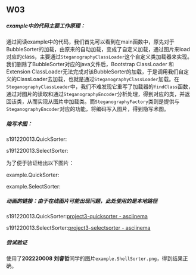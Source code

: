 ## W03

##### example中的代码主要工作原理：

通过阅读example中的代码，我们首先可以看到在main函数中，原先对于BubbleSorter的加载，由原来的自动加载，变成了自定义加载，通过图片来load对应的class，主要通过`SteganographyClassLoader`这个自定义类加载器来实现。我们删除了BubbleSorter对应的java文件后，Bootstrap ClassLoader 和Extension ClassLoader无法完成对该BubbleSorter的加载，于是调用我们自定义的ClassLoader去加载，也就是通过`SteganographyClassLoader`加载。在`SteganographyClassLoader`中，我们不难发现它重写了加载器的`findClass`函数，通过对图片的读取和通过`SteganographyEncoder`分析处理，得到对应的类，并返回该类，从而实现从图片中加载类。而`SteganographyFactory`类则是提供与`SteganographyEncoder`对应的功能，将编码写入图片，得到隐写术图。

##### 隐写术图：

s191220013.QuickSorter:

s191220013.SelectSorter:

为了便于验证给出以下图片：

example.QuickSorter:

example.SelectSorter:

##### 动画的链接：由于在线图片可能出现问题，此处使用的是本地路径

s191220013.QuickSorter:[project3-quicksorter - asciinema](https://asciinema.org/a/mW6AVJAwdmNKemGUGIkNXMqz9)

s191220013.SelectSorter:[project3-selectsorter - asciinema](https://asciinema.org/a/rvPA9zY5XIAN5GLTcyGDnDcXF)

##### 尝试验证

使用了**202220008 刘睿哲**同学的图片`example.ShellSorter.png`，得到结果正确。